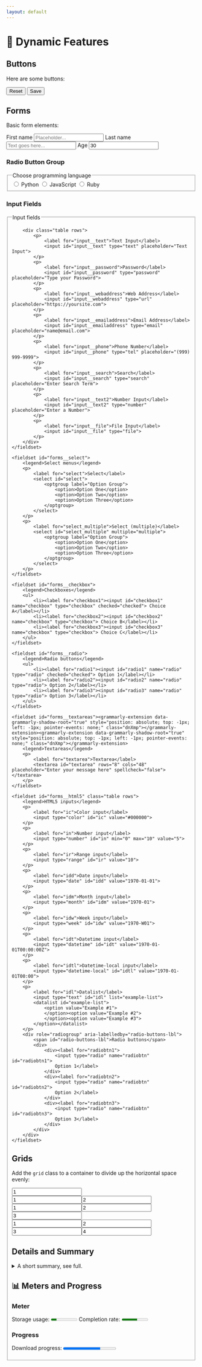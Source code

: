 ```yaml
---
layout: default
---
```


# 🌟 Dynamic Features

## Buttons

Here are some buttons:

<nav class="grid">
    <button>Reset</button>
    <button class="primary">Save</button>
</nav>

## Forms

Basic form elements:

<form class="grid">
<label>First name <input type="text" placeholder="Placeholder..." /></label>
<label>Last name <input type="text" placeholder="Text goes here..." /></label>
<label>Age <input type="text" value="30" /></label>
</form>

### Radio Button Group

<fieldset>
  <legend>Choose programming language</legend>
  <label><input type="radio" name="lang" value="python"> Python</label>
  <label><input type="radio" name="lang" value="javascript"> JavaScript</label>
  <label><input type="radio" name="lang" value="ruby"> Ruby</label>
</fieldset>

### Input Fields

<form>
    <fieldset id="forms__input">
        <legend>Input fields</legend>
    
        <div class="table rows">
            <p>
                <label for="input__text">Text Input</label>
                <input id="input__text" type="text" placeholder="Text Input">
            </p>
            <p>
                <label for="input__password">Password</label>
                <input id="input__password" type="password" placeholder="Type your Password">
            </p>
            <p>
                <label for="input__webaddress">Web Address</label>
                <input id="input__webaddress" type="url" placeholder="https://yoursite.com">
            </p>
            <p>
                <label for="input__emailaddress">Email Address</label>
                <input id="input__emailaddress" type="email" placeholder="name@email.com">
            </p>
            <p>
                <label for="input__phone">Phone Number</label>
                <input id="input__phone" type="tel" placeholder="(999) 999-9999">
            </p>
            <p>
                <label for="input__search">Search</label>
                <input id="input__search" type="search" placeholder="Enter Search Term">
            </p>
            <p>
                <label for="input__text2">Number Input</label>
                <input id="input__text2" type="number" placeholder="Enter a Number">
            </p>
            <p>
                <label for="input__file">File Input</label>
                <input id="input__file" type="file">
            </p>
        </div>
    </fieldset>

    <fieldset id="forms__select">
        <legend>Select menus</legend>
        <p>
            <label for="select">Select</label>
            <select id="select">
                <optgroup label="Option Group">
                    <option>Option One</option>
                    <option>Option Two</option>
                    <option>Option Three</option>
                </optgroup>
            </select>
        </p>
        <p>
            <label for="select_multiple">Select (multiple)</label>
            <select id="select_multiple" multiple="multiple">
                <optgroup label="Option Group">
                    <option>Option One</option>
                    <option>Option Two</option>
                    <option>Option Three</option>
                </optgroup>
            </select>
        </p>
    </fieldset>

    <fieldset id="forms__checkbox">
        <legend>Checkboxes</legend>
        <ul>
            <li><label for="checkbox1"><input id="checkbox1" name="checkbox" type="checkbox" checked="checked"> Choice A</label></li>
            <li><label for="checkbox2"><input id="checkbox2" name="checkbox" type="checkbox"> Choice B</label></li>
            <li><label for="checkbox3"><input id="checkbox3" name="checkbox" type="checkbox"> Choice C</label></li>
        </ul>
    </fieldset>
    
    <fieldset id="forms__radio">
        <legend>Radio buttons</legend>
        <ul>
            <li><label for="radio1"><input id="radio1" name="radio" type="radio" checked="checked"> Option 1</label></li>
            <li><label for="radio2"><input id="radio2" name="radio" type="radio"> Option 2</label></li>
            <li><label for="radio3"><input id="radio3" name="radio" type="radio"> Option 3</label></li>
        </ul>
    </fieldset>
    
    <fieldset id="forms__textareas"><grammarly-extension data-grammarly-shadow-root="true" style="position: absolute; top: -1px; left: -1px; pointer-events: none;" class="dnXmp"></grammarly-extension><grammarly-extension data-grammarly-shadow-root="true" style="position: absolute; top: -1px; left: -1px; pointer-events: none;" class="dnXmp"></grammarly-extension>
        <legend>Textareas</legend>
        <p>
            <label for="textarea">Textarea</label>
            <textarea id="textarea" rows="8" cols="48" placeholder="Enter your message here" spellcheck="false"></textarea>
        </p>
    </fieldset>
    
    <fieldset id="forms__html5" class="table rows">
        <legend>HTML5 inputs</legend>
        <p>
            <label for="ic">Color input</label>
            <input type="color" id="ic" value="#000000">
        </p>
        <p>
            <label for="in">Number input</label>
            <input type="number" id="in" min="0" max="10" value="5">
        </p>
        <p>
            <label for="ir">Range input</label>
            <input type="range" id="ir" value="10">
        </p>
        <p>
            <label for="idd">Date input</label>
            <input type="date" id="idd" value="1970-01-01">
        </p>
        <p>
            <label for="idm">Month input</label>
            <input type="month" id="idm" value="1970-01">
        </p>
        <p>
            <label for="idw">Week input</label>
            <input type="week" id="idw" value="1970-W01">
        </p>
        <p>
            <label for="idt">Datetime input</label>
            <input type="datetime" id="idt" value="1970-01-01T00:00:00Z">
        </p>
        <p>
            <label for="idtl">Datetime-local input</label>
            <input type="datetime-local" id="idtl" value="1970-01-01T00:00">
        </p>
        <p>
            <label for="idl">Datalist</label>
            <input type="text" id="idl" list="example-list">
            <datalist id="example-list">
                <option value="Example #1">
                </option><option value="Example #2">
                </option><option value="Example #3">
            </option></datalist>
        </p>
        <div role="radiogroup" aria-labelledby="radio-buttons-lbl">
            <span id="radio-buttons-lbl">Radio buttons</span>
            <div>
                <div><label for="radiobtn1">
                    <input type="radio" name="radiobtn" id="radiobtn1">
                    Option 1</label>
                </div>
                <div><label for="radiobtn2">
                    <input type="radio" name="radiobtn" id="radiobtn2">
                    Option 2</label>
                </div>
                <div><label for="radiobtn3">
                    <input type="radio" name="radiobtn" id="radiobtn3">
                    Option 3</label>
                </div>
            </div>
        </div>
    </fieldset>
</form>

## Grids

Add the `grid` class to a container to divide up the horizontal space evenly:

<input readonly value="1" />
<div class="grid"><input readonly value="1" /><input readonly value="2" /></div>
<div class="grid"><input readonly value="1" /><input readonly value="2" /><input readonly value="3" /></div>
<div class="grid"><input readonly value="1" /><input readonly value="2" /><input readonly value="3" /><input readonly value="4" /></div>

## Details and Summary

<details>
<summary>
A short summary, see full.
</summary>
<p>
The full description of the contents
</p>
</details>

## 📊 Meters and Progress

### Meter
<label>Storage usage: <meter value="2" min="0" max="10">2 out of 10</meter></label>
<label>Completion rate: <meter value="0.6">60%</meter></label>

### Progress
<label>Download progress: <progress value="70" max="100">70%</progress></label>
